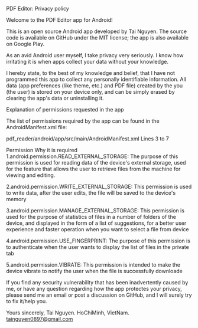 PDF Editor: Privacy policy

Welcome to the PDF Editor app for Android!

This is an open source Android app developed by Tai Nguyen. The source code is available on GitHub under the MIT license; the app is also available on Google Play.

As an avid Android user myself, I take privacy very seriously. I know how irritating it is when apps collect your data without your knowledge.

I hereby state, to the best of my knowledge and belief, that I have not programmed this app to collect any personally identifiable information. All data (app preferences (like theme, etc.) and PDF file) created by the you (the user) is stored on your device only, and can be simply erased by clearing the app's data or uninstalling it.

Explanation of permissions requested in the app

The list of permissions required by the app can be found in the AndroidManifest.xml file:

pdf_reader/android/app/src/main/AndroidManifest.xml 
Lines 3 to 7 
    <uses-permission android:name="android.permission.READ_EXTERNAL_STORAGE"/>
    <uses-permission android:name="android.permission.WRITE_EXTERNAL_STORAGE"/>
    <uses-permission android:name="android.permission.MANAGE_EXTERNAL_STORAGE"/>
    <uses-permission android:name="android.permission.USE_FINGERPRINT"/> 
    <uses-permission android:name="android.permission.VIBRATE"/>

Permission	Why it is required
1.android.permission.READ_EXTERNAL_STORAGE: The purpose of this permission is used for reading data of the device's external storage, used for the feature that allows the user to retrieve files from the machine for viewing and editing.

2.android.permission.WRITE_EXTERNAL_STORAGE: This permission is used to write data, after the user edits, the file will be saved to the device's memory 

3.android.permission.MANAGE_EXTERNAL_STORAGE: This permission is used for the purpose of statistics of files in a number of folders of the device, and displayed in the form of a list of suggestions, for a better user experience and faster operation when you want to select a file from device

4.android.permission.USE_FINGERPRINT: The purpose of this permission is to authenticate when the user wants to display the list of files in the private tab

5.android.permission.VIBRATE: This permission is intended to make the device vibrate to notify the user when the file is successfully downloade
 
If you find any security vulnerability that has been inadvertently caused by me, or have any question regarding how the app protectes your privacy, please send me an email or post a discussion on GitHub, and I will surely try to fix it/help you.

Yours sincerely,
Tai Nguyen.
HoChiMinh, VietNam.
tainguyen0897@gmail.com
